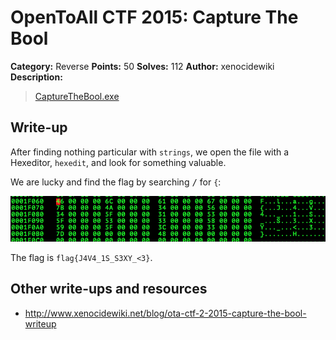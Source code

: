 # OpenToAll CTF 2015: Capture The Bool

**Category:** Reverse
**Points:** 50
**Solves:** 112
**Author:** xenocidewiki
**Description:** 

> [CaptureTheBool.exe](CaptureTheBool.exe)

## Write-up

After finding nothing particular with `strings`, we open the file with a Hexeditor, `hexedit`, and look for something valuable.

We are lucky and find the flag by searching <kbd>/</kbd> for `{`:

![](flag.png)

The flag is `flag{J4V4_1S_S3XY_<3}`.

## Other write-ups and resources

* <http://www.xenocidewiki.net/blog/ota-ctf-2-2015-capture-the-bool-writeup>